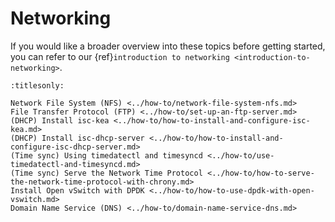 # Networking

If you would like a broader overview into these topics before getting started, you can refer to our {ref}`introduction to networking <introduction-to-networking>`. 

```{toctree}
:titlesonly:

Network File System (NFS) <../how-to/network-file-system-nfs.md>
File Transfer Protocol (FTP) <../how-to/set-up-an-ftp-server.md>
(DHCP) Install isc-kea <../how-to/how-to-install-and-configure-isc-kea.md>
(DHCP) Install isc-dhcp-server <../how-to/how-to-install-and-configure-isc-dhcp-server.md>
(Time sync) Using timedatectl and timesyncd <../how-to/use-timedatectl-and-timesyncd.md>
(Time sync) Serve the Network Time Protocol <../how-to/how-to-serve-the-network-time-protocol-with-chrony.md>
Install Open vSwitch with DPDK <../how-to/how-to-use-dpdk-with-open-vswitch.md>
Domain Name Service (DNS) <../how-to/domain-name-service-dns.md>
```
